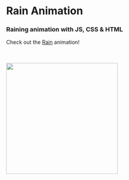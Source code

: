 # Rain Animation

### Raining animation with JS, CSS & HTML

Check out the <a href="https://shelbourn.github.io/rainAnimation/" target="_blank">Rain</a> animation!

<br>
<br>

<img src="https://www.svgrepo.com/show/212029/rain-weather.svg" width="300">
